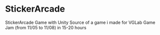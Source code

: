 # StickerArcade
StickerArcade Game with Unity
Source of a game i made for VGLab Game Jam (from 11/05 to 11/08) in 15-20 hours
